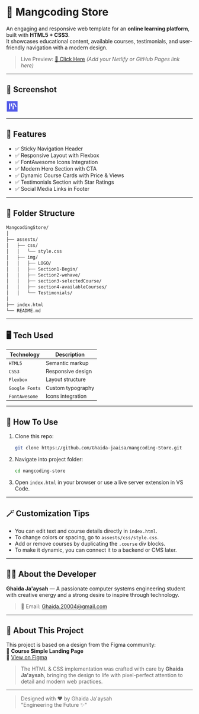 # 🚀 Mangcoding Store

An engaging and responsive web template for an **online learning platform**, built with **HTML5 + CSS3**.  
It showcases educational content, available courses, testimonials, and user-friendly navigation with a modern design.

> Live Preview: [🔗 Click Here](#) *(Add your Netlify or GitHub Pages link here)*

---

## 📸 Screenshot
![Mangcoding Store Preview](./assests/img/LOGO/logo.svg)

---

## 🧠 Features

- ✅ Sticky Navigation Header  
- ✅ Responsive Layout with Flexbox  
- ✅ FontAwesome Icons Integration  
- ✅ Modern Hero Section with CTA  
- ✅ Dynamic Course Cards with Price & Views  
- ✅ Testimonials Section with Star Ratings  
- ✅ Social Media Links in Footer  

---

## 📁 Folder Structure

```
MangcodingStore/
│
├── assests/
│   ├── css/
│   │   └── style.css
│   ├── img/
│   │   ├── LOGO/
│   │   ├── Section1-Begin/
│   │   ├── Section2-wehave/
│   │   ├── section3-selectedCourse/
│   │   ├── section4-availableCourses/
│   │   └── Testimonials/
│
├── index.html
└── README.md
```

---

## 🖥️ Tech Used

| Technology     | Description          |
|----------------|----------------------|
| `HTML5`        | Semantic markup      |
| `CSS3`         | Responsive design    |
| `Flexbox`      | Layout structure     |
| `Google Fonts` | Custom typography    |
| `FontAwesome`  | Icons integration    |

---

## 🧪 How To Use

1. Clone this repo:
   ```bash
   git clone https://github.com/Ghaida-jaaisa/mangcoding-Store.git
   ```

2. Navigate into project folder:
   ```bash
   cd mangcoding-store
   ```

3. Open `index.html` in your browser or use a live server extension in VS Code.

---

## 🪄 Customization Tips

- You can edit text and course details directly in `index.html`.
- To change colors or spacing, go to `assests/css/style.css`.
- Add or remove courses by duplicating the `.course` div blocks.
- To make it dynamic, you can connect it to a backend or CMS later.

---

## 🙋‍♀️ About the Developer

**Ghaida Ja'aysah** — A passionate computer systems engineering student with creative energy and a strong desire to inspire through technology.  

> 💌 Email: [Ghaida.20004@gmail.com](mailto:Ghaida.20004@gmail.com)

---

## 🧾 About This Project

This project is based on a design from the Figma community:  
🎨 **Course Simple Landing Page**  
🔗 [View on Figma](https://www.figma.com/file/H9Dn3LNM3eB5iUrbC4xQTc/Course-Simple-landing-page-(Community)?type=design&node-id=32-19&mode=design&t=SZ8tM3Y99QoACvOU-0)

> The HTML & CSS implementation was crafted with care by **Ghaida Ja'aysah**, bringing the design to life with pixel-perfect attention to detail and modern web practices.


---

> Designed with ❤️ by Ghaida Ja'aysah  
> "Engineering the Future ✨"
